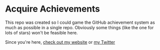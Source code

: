 # Acquire Achievements
This repo was created so I could game the GitHub achievement system as much as possible in a single repo. Obviously some things (like the one for lots of stars) won't be feasible here.

Since you're here, [check out my website](https://lizainslie.dev) or [my Twitter](https://twitter.com/LizzyReborn)
